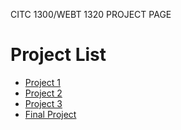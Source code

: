 CITC 1300/WEBT 1320 PROJECT PAGE

 <h1> Project List</h1>
<ul>

 <li><a href = "Project 1/index.html" target = "_blank">Project 1 </a></li>

 <li><a href = "Project 2/index.html" target = "_blank">Project 2</a></li>

 <li><a href = "Project 3/index.html" target = "_blank">Project 3</a></li>

 <li><a href = "Final/index.html" target = "_blank">Final Project</a></li>

 </ul>